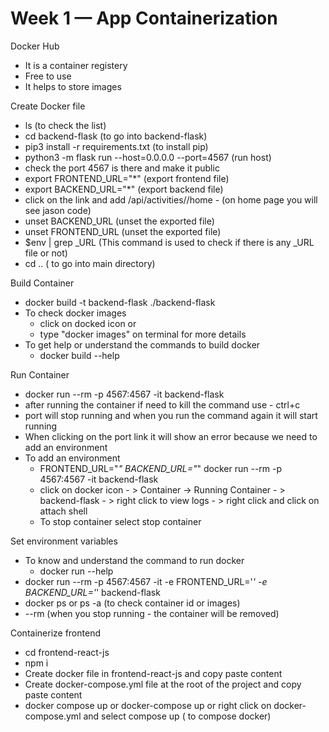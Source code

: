 # Week 1 — App Containerization

Docker Hub
- It is a container registery
- Free to use
- It helps to store images

Create Docker file
- ls (to check the list)
- cd backend-flask (to go into backend-flask)
- pip3 install -r requirements.txt (to install pip)
- python3 -m flask run --host=0.0.0.0 --port=4567 (run host)
- check the port 4567 is there and make it public
- export FRONTEND_URL="*" (export frontend file)
- export BACKEND_URL="*" (export backend file)
- click on the link and add /api/activities//home - (on home page you will see jason code)
- unset BACKEND_URL (unset the exported file)
- unset FRONTEND_URL (unset the exported file)
- $env | grep _URL (This command is used to check if there is any _URL file or not)
- cd .. ( to go into main directory)

Build Container
- docker build -t backend-flask ./backend-flask
- To check docker images
  - click on docked icon or
  - type "docker images" on terminal for more details
- To get help or understand the commands to build docker
  - docker build --help

Run Container
- docker run --rm -p 4567:4567 -it backend-flask
- after running the container if need to kill the command use - ctrl+c
- port will stop running and when you run the command again it will start running
- When clicking on the port link it will show an error because we need to add an environment
- To add an environment
  - FRONTEND_URL="*" BACKEND_URL="*" docker run --rm -p 4567:4567 -it backend-flask
  - click on docker icon - > Container -> Running Container - > backend-flask - > right click to view logs - > right click and click on attach shell
  - To stop container select stop container
 
Set environment variables
- To know and understand the command to run docker
  - docker run --help
- docker run --rm -p 4567:4567 -it -e FRONTEND_URL='*' -e BACKEND_URL='*' backend-flask
- docker ps or ps -a (to check container id or images)
- --rm (when you stop running - the container will be removed)

Containerize frontend
- cd frontend-react-js
- npm i
- Create docker file in frontend-react-js and copy paste content
- Create docker-compose.yml file at the root of the project and copy paste content
- docker compose up or docker-compose up or right click on docker-compose.yml and select compose up ( to compose docker) 




